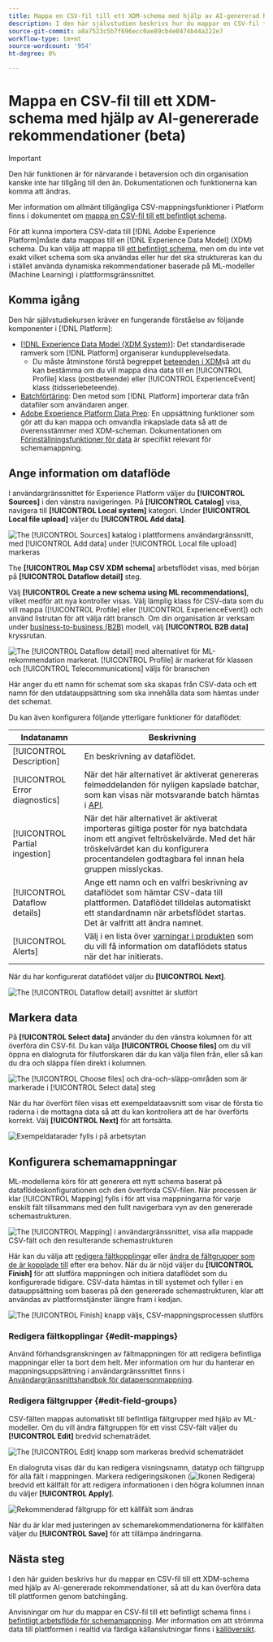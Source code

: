 ```yaml
---
title: Mappa en CSV-fil till ett XDM-schema med hjälp av AI-genererad Recommendations (beta)
description: I den här självstudien beskrivs hur du mappar en CSV-fil till ett XDM-schema med hjälp av AI-genererade rekommendationer.
source-git-commit: a8a7523c5b7f696ecc0ae89cb4e0474b44a222e7
workflow-type: tm+mt
source-wordcount: '954'
ht-degree: 0%

---
```


# Mappa en CSV-fil till ett XDM-schema med hjälp av AI-genererade rekommendationer (beta)

>[!IMPORTANT]
>
>Den här funktionen är för närvarande i betaversion och din organisation kanske inte har tillgång till den än. Dokumentationen och funktionerna kan komma att ändras.
>
>Mer information om allmänt tillgängliga CSV-mappningsfunktioner i Platform finns i dokumentet om [mappa en CSV-fil till ett befintligt schema](./existing-schema.md).

För att kunna importera CSV-data till [!DNL Adobe Experience Platform]måste data mappas till en [!DNL Experience Data Model] (XDM) schema. Du kan välja att mappa till [ett befintligt schema](./existing-schema.md), men om du inte vet exakt vilket schema som ska användas eller hur det ska struktureras kan du i stället använda dynamiska rekommendationer baserade på ML-modeller (Machine Learning) i plattformsgränssnittet.

## Komma igång

Den här självstudiekursen kräver en fungerande förståelse av följande komponenter i [!DNL Platform]:

* [[!DNL Experience Data Model (XDM System)]](../../../xdm/home.md): Det standardiserade ramverk som [!DNL Platform] organiserar kundupplevelsedata.
   * Du måste åtminstone förstå begreppet [beteenden i XDM](../../../xdm/home.md#data-behaviors)så att du kan bestämma om du vill mappa dina data till en [!UICONTROL Profile] klass (postbeteende) eller [!UICONTROL ExperienceEvent] klass (tidsseriebeteende).
* [Batchförtäring](../../batch-ingestion/overview.md): Den metod som [!DNL Platform] importerar data från datafiler som användaren anger.
* [Adobe Experience Platform Data Prep](../../batch-ingestion/overview.md): En uppsättning funktioner som gör att du kan mappa och omvandla inkapslade data så att de överensstämmer med XDM-scheman. Dokumentationen om [Förinställningsfunktioner för data](../../../data-prep/functions.md) är specifikt relevant för schemamappning.

## Ange information om dataflöde

I användargränssnittet för Experience Platform väljer du **[!UICONTROL Sources]** i den vänstra navigeringen. På **[!UICONTROL Catalog]** visa, navigera till **[!UICONTROL Local system]** kategori. Under **[!UICONTROL Local file upload]** väljer du **[!UICONTROL Add data]**.

![The [!UICONTROL Sources] katalog i plattformens användargränssnitt, med [!UICONTROL Add data] under [!UICONTROL Local file upload] markeras](../../images/tutorials/map-csv-recommendations/local-file-upload.png)

The **[!UICONTROL Map CSV XDM schema]** arbetsflödet visas, med början på **[!UICONTROL Dataflow detail]** steg.

Välj **[!UICONTROL Create a new schema using ML recommendations]**, vilket medför att nya kontroller visas. Välj lämplig klass för CSV-data som du vill mappa ([!UICONTROL Profile] eller [!UICONTROL ExperienceEvent]) och använd listrutan för att välja rätt bransch. Om din organisation är verksam under [business-to-business (B2B)](../../../xdm/tutorials/relationship-b2b.md) modell, välj **[!UICONTROL B2B data]** kryssrutan.

![The [!UICONTROL Dataflow detail] med alternativet för ML-rekommendation markerat. [!UICONTROL Profile] är markerat för klassen och [!UICONTROL Telecommunications] väljs för branschen](../../images/tutorials/map-csv-recommendations/select-class-and-industry.png)

Här anger du ett namn för schemat som ska skapas från CSV-data och ett namn för den utdatauppsättning som ska innehålla data som hämtas under det schemat.

Du kan även konfigurera följande ytterligare funktioner för dataflödet:

| Indatanamn | Beskrivning |
| --- | --- |
| [!UICONTROL Description] | En beskrivning av dataflödet. |
| [!UICONTROL Error diagnostics] | När det här alternativet är aktiverat genereras felmeddelanden för nyligen kapslade batchar, som kan visas när motsvarande batch hämtas i [API](../../batch-ingestion/api-overview.md). |
| [!UICONTROL Partial ingestion] | När det här alternativet är aktiverat importeras giltiga poster för nya batchdata inom ett angivet feltröskelvärde. Med det här tröskelvärdet kan du konfigurera procentandelen godtagbara fel innan hela gruppen misslyckas. |
| [!UICONTROL Dataflow details] | Ange ett namn och en valfri beskrivning av dataflödet som hämtar CSV-data till plattformen. Dataflödet tilldelas automatiskt ett standardnamn när arbetsflödet startas. Det är valfritt att ändra namnet. |
| [!UICONTROL Alerts] | Välj i en lista över [varningar i produkten](../../../observability/alerts/overview.md) som du vill få information om dataflödets status när det har initierats. |

När du har konfigurerat dataflödet väljer du **[!UICONTROL Next]**.

![The [!UICONTROL Dataflow detail] avsnittet är slutfört](../../images/tutorials/map-csv-recommendations/dataflow-detail-complete.png)

## Markera data

På **[!UICONTROL Select data]** använder du den vänstra kolumnen för att överföra din CSV-fil. Du kan välja **[!UICONTROL Choose files]** om du vill öppna en dialogruta för filutforskaren där du kan välja filen från, eller så kan du dra och släppa filen direkt i kolumnen.

![The [!UICONTROL Choose files] och dra-och-släpp-områden som är markerade i [!UICONTROL Select data] steg](../../images/tutorials/map-csv-recommendations/upload-files.png)

När du har överfört filen visas ett exempeldataavsnitt som visar de första tio raderna i de mottagna data så att du kan kontrollera att de har överförts korrekt. Välj **[!UICONTROL Next]** för att fortsätta.

![Exempeldatarader fylls i på arbetsytan](../../images/tutorials/map-csv-recommendations/data-uploaded.png)

## Konfigurera schemamappningar

ML-modellerna körs för att generera ett nytt schema baserat på dataflödeskonfigurationen och den överförda CSV-filen. När processen är klar [!UICONTROL Mapping] fylls i för att visa mappningarna för varje enskilt fält tillsammans med den fullt navigerbara vyn av den genererade schemastrukturen.

![The [!UICONTROL Mapping] i användargränssnittet, visa alla mappade CSV-fält och den resulterande schemastrukturen](../../images/tutorials/map-csv-recommendations/schema-generated.png)

Här kan du välja att [redigera fältkopplingar](#edit-mappings) eller [ändra de fältgrupper som de är kopplade till](#edit-schema) efter era behov. När du är nöjd väljer du **[!UICONTROL Finish]** för att slutföra mappningen och initiera dataflödet som du konfigurerade tidigare. CSV-data hämtas in till systemet och fyller i en datauppsättning som baseras på den genererade schemastrukturen, klar att användas av plattformstjänster längre fram i kedjan.

![The [!UICONTROL Finish] knapp väljs, CSV-mappningsprocessen slutförs](../../images/tutorials/map-csv-recommendations/finish-mapping.png)

### Redigera fältkopplingar {#edit-mappings}

Använd förhandsgranskningen av fältmappningen för att redigera befintliga mappningar eller ta bort dem helt. Mer information om hur du hanterar en mappningsuppsättning i användargränssnittet finns i [Användargränssnittshandbok för datapersonmappning](../../../data-prep/ui/mapping.md#mapping-interface).

### Redigera fältgrupper {#edit-field-groups}

CSV-fälten mappas automatiskt till befintliga fältgrupper med hjälp av ML-modeller. Om du vill ändra fältgruppen för ett visst CSV-fält väljer du **[!UICONTROL Edit]** bredvid schematrädet.

![The [!UICONTROL Edit] knapp som markeras bredvid schematrädet](../../images/tutorials/map-csv-recommendations/edit-schema-structure.png)

En dialogruta visas där du kan redigera visningsnamn, datatyp och fältgrupp för alla fält i mappningen. Markera redigeringsikonen (![Ikonen Redigera](../../images/tutorials/map-csv-recommendations/edit-icon.png)) bredvid ett källfält för att redigera informationen i den högra kolumnen innan du väljer **[!UICONTROL Apply]**.

![Rekommenderad fältgrupp för ett källfält som ändras](../../images/tutorials/map-csv-recommendations/select-schema-field.png)

När du är klar med justeringen av schemarekommendationerna för källfälten väljer du **[!UICONTROL Save]** för att tillämpa ändringarna.

## Nästa steg

I den här guiden beskrivs hur du mappar en CSV-fil till ett XDM-schema med hjälp av AI-genererade rekommendationer, så att du kan överföra data till plattformen genom batchingång.

Anvisningar om hur du mappar en CSV-fil till ett befintligt schema finns i [befintligt arbetsflöde för schemamappning](./existing-schema.md). Mer information om att strömma data till plattformen i realtid via färdiga källanslutningar finns i [källöversikt](../../../sources/home.md).
